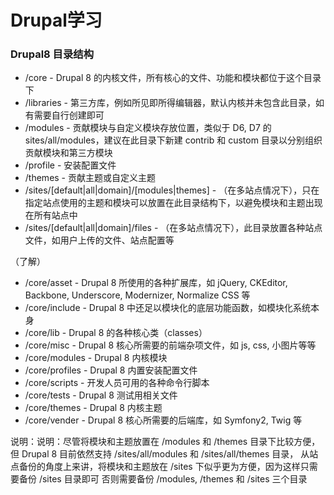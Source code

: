 # Drupal学习

### Drupal8 目录结构

- /core - Drupal 8 的内核文件，所有核心的文件、功能和模块都位于这个目录下
- /libraries - 第三方库，例如所见即所得编辑器，默认内核并未包含此目录，如有需要自行创建即可
- /modules - 贡献模块与自定义模块存放位置，类似于 D6, D7 的 sites/all/modules，建议在此目录下新建 contrib 和 custom 目录以分别组织贡献模块和第三方模块
- /profile - 安装配置文件
- /themes - 贡献主题或自定义主题
- /sites/[default|all|domain]/[modules|themes] - （在多站点情况下），只在指定站点使用的主题和模块可以放置在此目录结构下，以避免模块和主题出现在所有站点中
- /sites/[default|all|domain]/files - （在多站点情况下），此目录放置各种站点文件，如用户上传的文件、站点配置等

（了解）
- /core/asset - Drupal 8 所使用的各种扩展库，如 jQuery, CKEditor, Backbone, Underscore, Modernizer, Normalize CSS 等
- /core/include - Drupal 8 中还足以模块化的底层功能函数，如模块化系统本身
- /core/lib - Drupal 8 的各种核心类（classes）
- /core/misc - Drupal 8 核心所需要的前端杂项文件，如 js, css, 小图片等等
- /core/modules - Drupal 8 内核模块
- /core/profiles - Drupal 8 内置安装配置文件
- /core/scripts - 开发人员可用的各种命令行脚本
- /core/tests - Drupal 8 测试用相关文件
- /core/themes - Drupal 8 内核主题
- /core/vender - Drupal 8 核心所需要的后端库，如 Symfony2, Twig 等

说明：说明：尽管将模块和主题放置在 /modules 和 /themes 目录下比较方便，但 Drupal 8 目前依然支持 /sites/all/modules 和 /sites/all/themes 目录，
从站点备份的角度上来讲，将模块和主题放在 /sites 下似乎更为方便，因为这样只需要备份 /sites 目录即可
否则需要备份 /modules, /themes 和 /sites 三个目录
